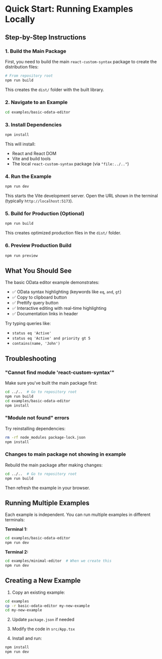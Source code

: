 # Quick Start: Running Examples Locally

## Step-by-Step Instructions

### 1. Build the Main Package

First, you need to build the main `react-custom-syntax` package to create the distribution files:

```bash
# From repository root
npm run build
```

This creates the `dist/` folder with the built library.

### 2. Navigate to an Example

```bash
cd examples/basic-odata-editor
```

### 3. Install Dependencies

```bash
npm install
```

This will install:
- React and React DOM
- Vite and build tools
- The local `react-custom-syntax` package (via `"file:../.."`)

### 4. Run the Example

```bash
npm run dev
```

This starts the Vite development server. Open the URL shown in the terminal (typically `http://localhost:5173`).

### 5. Build for Production (Optional)

```bash
npm run build
```

This creates optimized production files in the `dist/` folder.

### 6. Preview Production Build

```bash
npm run preview
```

## What You Should See

The basic OData editor example demonstrates:

- ✅ OData syntax highlighting (keywords like `eq`, `and`, `gt`)
- ✅ Copy to clipboard button
- ✅ Prettify query button
- ✅ Interactive editing with real-time highlighting
- ✅ Documentation links in header

Try typing queries like:
- `status eq 'Active'`
- `status eq 'Active' and priority gt 5`
- `contains(name, 'John')`

## Troubleshooting

### "Cannot find module 'react-custom-syntax'"

Make sure you've built the main package first:
```bash
cd ../..  # Go to repository root
npm run build
cd examples/basic-odata-editor
npm install
```

### "Module not found" errors

Try reinstalling dependencies:
```bash
rm -rf node_modules package-lock.json
npm install
```

### Changes to main package not showing in example

Rebuild the main package after making changes:
```bash
cd ../..  # Go to repository root
npm run build
```

Then refresh the example in your browser.

## Running Multiple Examples

Each example is independent. You can run multiple examples in different terminals:

**Terminal 1:**
```bash
cd examples/basic-odata-editor
npm run dev
```

**Terminal 2:**
```bash
cd examples/minimal-editor  # When we create this
npm run dev
```

## Creating a New Example

1. Copy an existing example:
```bash
cd examples
cp -r basic-odata-editor my-new-example
cd my-new-example
```

2. Update `package.json` if needed

3. Modify the code in `src/App.tsx`

4. Install and run:
```bash
npm install
npm run dev
```
